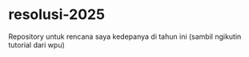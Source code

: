 # resolusi-2025
Repository untuk rencana saya kedepanya di tahun ini (sambil ngikutin tutorial dari wpu)
